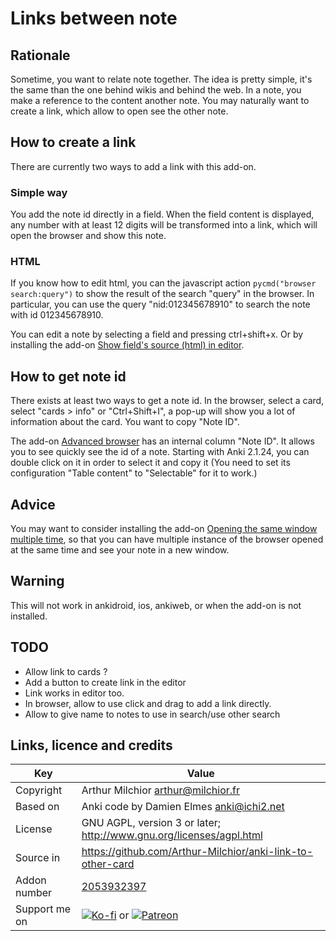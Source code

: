 # Links between note
## Rationale
Sometime, you want to relate note together. The idea is pretty simple,
it's the same than the one behind wikis and behind the web. In a note,
you make a reference to the content another note. You may naturally
want to create a link, which allow to open see the other note.

## How to create a link
There are currently two ways to add a link with this add-on.

### Simple way
You add the note id directly in a field. When the field content is
displayed, any number with at least 12 digits will be transformed into
a link, which will open the browser and show this note.

### HTML
If you know how to edit html, you can the javascript action `pycmd("browser search:query")` to show the result of the search "query" in the browser. In particular, you can use the query "nid:012345678910" to search the note with id 012345678910.

You can edit a note by selecting a field and pressing ctrl+shift+x. Or by installing the add-on [Show field's source (html) in editor](https://ankiweb.net/shared/info/1574324795).

## How to get note id
There exists at least two ways to get a note id. In the browser, select a card, select "cards > info" or "Ctrl+Shift+I", a pop-up will show you a lot of information about the card. You want to copy "Note ID".

The add-on [Advanced browser](https://ankiweb.net/shared/info/874215009) has an internal column "Note ID". It allows you to see quickly see the id of a note. Starting with Anki 2.1.24, you can double click on it in order to select it and copy it (You need to set its configuration "Table content" to "Selectable" for it to work.)

## Advice
You may want to consider installing the add-on [Opening the same window multiple time](https://ankiweb.net/shared/info/354407385), so that you can have multiple instance of the browser opened at the same time and see your note in a new window.

## Warning
This will not work in ankidroid, ios, ankiweb, or when the add-on is not installed.

## TODO
* Allow link to cards ?
* Add a button to create link in the editor
* Link works in editor too.
* In browser, allow to use click and drag to add a link directly.
* Allow to give name to notes to use in search/use other search

## Links, licence and credits

Key         |Value
------------|-------------------------------------------------------------------
Copyright   | Arthur Milchior <arthur@milchior.fr>
Based on    | Anki code by Damien Elmes <anki@ichi2.net>
License     | GNU AGPL, version 3 or later; http://www.gnu.org/licenses/agpl.html
Source in   | https://github.com/Arthur-Milchior/anki-link-to-other-card
Addon number| [2053932397](https://ankiweb.net/shared/info/2053932397)
Support me on| [![Ko-fi](https://ko-fi.com/img/Kofi_Logo_Blue.svg)](Ko-fi.com/arthurmilchior) or [![Patreon](http://www.milchior.fr/patreon.png)](https://www.patreon.com/bePatron?u=146206)
